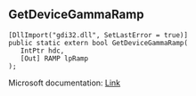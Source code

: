 ## GetDeviceGammaRamp

```
[DllImport("gdi32.dll", SetLastError = true)]
public static extern bool GetDeviceGammaRamp(
   IntPtr hdc,
   [Out] RAMP lpRamp
);
```

Microsoft documentation: [Link](https://docs.microsoft.com/en-us/windows/win32/api/wingdi/nf-wingdi-getdevicegammaramp)
